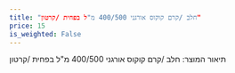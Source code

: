 ```yaml
---
title: "חלב /קרם קוקוס אורגני 400/500 מ"ל בפחית /קרטון"
price: 15
is_weighted: False
---
```


תיאור המוצר: חלב /קרם קוקוס אורגני 400/500 מ"ל בפחית /קרטון
